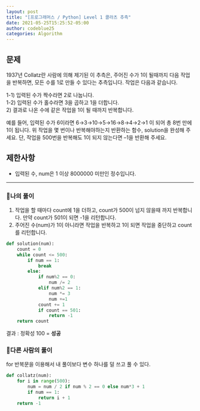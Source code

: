 ```yaml
---
layout: post
title: "[프로그래머스 / Python] Level 1 콜라츠 추측"
date: 2021-05-25T15:25:52-05:00
author: codeblue25
categories: Algorithm
---
```


<h2>문제</h2>

1937년 Collatz란 사람에 의해 제기된 이 추측은, 주어진 수가 1이 될때까지 다음 작업을 반복하면, 모든 수를 1로 만들 수 있다는 추측입니다. 작업은 다음과 같습니다.

1-1) 입력된 수가 짝수라면 2로 나눕니다.<br />
1-2) 입력된 수가 홀수라면 3을 곱하고 1을 더합니다.<br /> 2) 결과로 나온 수에 같은 작업을 1이 될 때까지 반복합니다.<br />

예를 들어, 입력된 수가 6이라면 6→3→10→5→16→8→4→2→1 이 되어 총 8번 만에 1이 됩니다. 위 작업을 몇 번이나 반복해야하는지 반환하는 함수, solution을 완성해 주세요. 단, 작업을 500번을 반복해도 1이 되지 않는다면 –1을 반환해 주세요.

<h2>제한사항</h2>

- 입력된 수, num은 1 이상 8000000 미만인 정수입니다.

---

<h3>🔹나의 풀이</h3>

1. 작업을 할 때마다 count에 1을 더하고, count가 500이 넘지 않을때 까지 반복합니다. 만약 count가 501이 되면 -1을 리턴합니다.
2. 주어진 수(num)가 1이 아니라면 작업을 반복하고 1이 되면 작업을 중단하고 count를 리턴합니다.

```python
def solution(num):
    count = 0
    while count <= 500:
        if num == 1:
            break
        else:
            if num%2 == 0:
                num /= 2
            elif num%2 == 1:
                num *= 3
                num +=1
            count += 1
            if count == 501:
                return -1
    return count
```

결과 : 정확성 100 = **성공**<br/>

<h3>🔸다른 사람의 풀이</h3>

for 반복문을 이용해서 내 풀이보다 변수 하나를 덜 쓰고 풀 수 있다. <br />

```python
def collatz(num):
    for i in range(500):
        num = num / 2 if num % 2 == 0 else num*3 + 1
        if num == 1:
            return i + 1
    return -1
```
